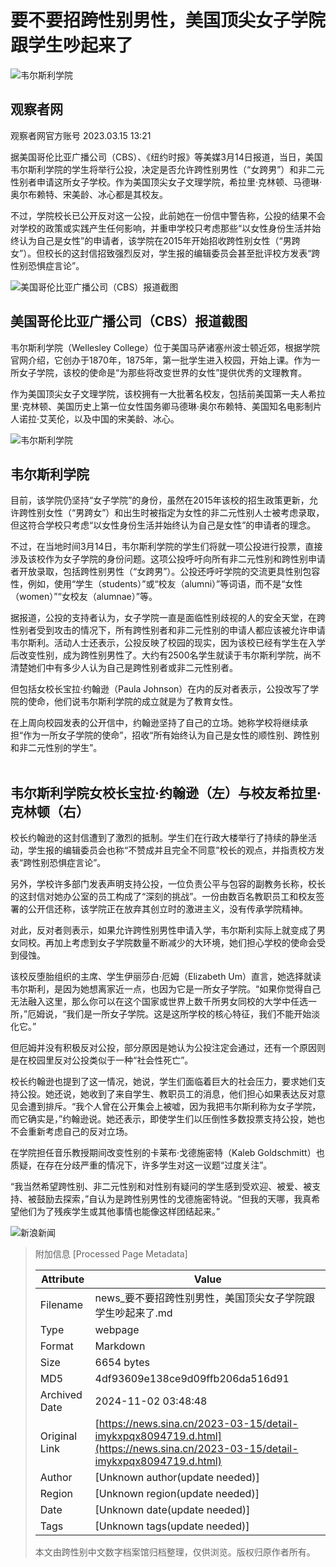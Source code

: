 # 要不要招跨性别男性，美国顶尖女子学院跟学生吵起来了

![韦尔斯利学院](//n.sinaimg.cn/sinakd10200/360/w180h180/20221208/efc8-204e9ae748fd985652297c80f26736d5.jpg)

## 观察者网

观察者网官方账号 2023.03.15 13:21

据美国哥伦比亚广播公司（CBS）、《纽约时报》等美媒3月14日报道，当日，美国韦尔斯利学院的学生将举行公投，决定是否允许跨性别男性（“女跨男”）和非二元性别者申请这所女子学校。作为美国顶尖女子文理学院，希拉里·克林顿、马德琳·奥尔布赖特、宋美龄、冰心都是其校友。

不过，学院校长已公开反对这一公投，此前她在一份信中警告称，公投的结果不会对学校的政策或实践产生任何影响，并重申学校只考虑那些“以女性身份生活并始终认为自己是女性”的申请者，该学院在2015年开始招收跨性别女性（“男跨女”）。但校长的这封信招致强烈反对，学生报的编辑委员会甚至批评校方发表“跨性别恐惧症言论”。

![美国哥伦比亚广播公司（CBS）报道截图](//k.sinaimg.cn/n/spider20230315/561/w1022h339/20230315/ec0b-7defada1d3b707f5cc6b6d461ec7b50c.png/w700d1q75cms.jpg?by=cms_fixed_width)

## 美国哥伦比亚广播公司（CBS）报道截图

韦尔斯利学院（Wellesley College）位于美国马萨诸塞州波士顿近郊，根据学院官网介绍，它创办于1870年，1875年，第一批学生进入校园，开始上课。作为一所女子学院，该校的使命是“为那些将改变世界的女性”提供优秀的文理教育。

作为美国顶尖女子文理学院，该校拥有一大批著名校友，包括前美国第一夫人希拉里·克林顿、美国历史上第一位女性国务卿马德琳·奥尔布赖特、美国知名电影制片人诺拉·艾芙伦，以及中国的宋美龄、冰心。

![韦尔斯利学院](//k.sinaimg.cn/n/spider20230315/383/w2048h1535/20230315/1791-1e7b19dc0a24f5926ab3b408c01741a7.jpg/w700d1q75cms.jpg?by=cms_fixed_width)

## 韦尔斯利学院

目前，该学院仍坚持“女子学院”的身份，虽然在2015年该校的招生政策更新，允许跨性别女性（“男跨女”）和出生时被指定为女性的非二元性别人士被考虑录取，但这符合学校只考虑“以女性身份生活并始终认为自己是女性”的申请者的理念。

不过，在当地时间3月14日，韦尔斯利学院的学生们将就一项公投进行投票，直接涉及该校作为女子学院的身份问题。这项公投呼吁向所有非二元性别和跨性别申请者开放录取，包括跨性别男性（“女跨男”）。公投还呼吁学院的交流更具性别包容性，例如，使用“学生（students）”或“校友（alumni）”等词语，而不是“女性（women）”“女校友（alumnae）”等。

据报道，公投的支持者认为，女子学院一直是面临性别歧视的人的安全天堂，在跨性别者受到攻击的情况下，所有跨性别者和非二元性别的申请人都应该被允许申请韦尔斯利。活动人士还表示，公投反映了校园的现实，因为该校已经有学生在入学后改变性别，成为跨性别男性了。大约有2500名学生就读于韦尔斯利学院，尚不清楚她们中有多少人认为自己是跨性别者或非二元性别者。

但包括女校长宝拉·约翰逊（Paula Johnson）在内的反对者表示，公投改写了学院的使命，他们说韦尔斯利学院的成立就是为了教育女性。

在上周向校园发表的公开信中，约翰逊坚持了自己的立场。她称学校将继续承担“作为一所女子学院的使命”，招收“所有始终认为自己是女性的顺性别、跨性别和非二元性别的学生”。

![韦尔斯利学院女校长宝拉·约翰逊（左）与校友希拉里·克林顿（右）](data:image/png;base64,iVBORw0KGgoAAAANSUhEUgAAAAQAAAADAQMAAACOOjyFAAAAA1BMVEUAAACnej3aAAAAAXRSTlMAQObYZgAAAApJREFUCNdjAAMAAAYAAegKKqQAAAAASUVORK5CYII=)

## 韦尔斯利学院女校长宝拉·约翰逊（左）与校友希拉里·克林顿（右）

校长约翰逊的这封信遭到了激烈的抵制。学生们在行政大楼举行了持续的静坐活动，学生报的编辑委员会也称“不赞成并且完全不同意”校长的观点，并指责校方发表“跨性别恐惧症言论”。

另外，学校许多部门发表声明支持公投，一位负责公平与包容的副教务长称，校长的这封信对她办公室的员工构成了“深刻的挑战”。一份由数百名教职员工和校友签署的公开信还称，该学院正在放弃其创立时的激进主义，没有传承学院精神。

对此，反对者则表示，如果允许跨性别男性申请入学，韦尔斯利实际上就变成了男女同校。再加上考虑到女子学院数量不断减少的大环境，她们担心学校的使命会受到侵蚀。

该校反堕胎组织的主席、学生伊丽莎白·厄姆（Elizabeth Um）直言，她选择就读韦尔斯利，是因为她想离家近一点，也因为它是一所女子学院。“如果你觉得自己无法融入这里，那么你可以在这个国家或世界上数千所男女同校的大学中任选一所，”厄姆说，“我们是一所女子学院。这是这所学校的核心特征，我们不能开始淡化它。”

但厄姆并没有积极反对公投，部分原因是她认为公投注定会通过，还有一个原因则是在校园里反对公投类似于一种“社会性死亡”。

校长约翰逊也提到了这一情况，她说，学生们面临着巨大的社会压力，要求她们支持公投。她还说，她收到了来自学生、教职员工的消息，他们担心如果表达反对意见会遭到排斥。“我个人曾在公开集会上被嘘，因为我把韦尔斯利称为女子学院，而它确实是，”约翰逊说。她还表示，即使学生们以压倒性多数投票支持公投，她也不会重新考虑自己的反对立场。

在学院担任音乐教授期间改变性别的卡莱布·戈德施密特（Kaleb Goldschmitt）也质疑，在存在分歧严重的情况下，许多学生对这一议题“过度关注”。

“我当然希望跨性别、非二元性别和对性别有疑问的学生感到受欢迎、被爱、被支持、被鼓励去探索，”自认为是跨性别男性的戈德施密特说。“但我的天哪，我真希望他们为了残疾学生或其他事情也能像这样团结起来。” 

![新浪新闻](https://n.sinaimg.cn/default/80905340/20200331/sinalogo.png)

> 附加信息 [Processed Page Metadata]
>
> | Attribute       | Value                                  |
> |-----------------|----------------------------------------|
> | Filename        | news_要不要招跨性别男性，美国顶尖女子学院跟学生吵起来了.md                             |
> | Type            | webpage                                 |
> | Format          | Markdown                               |
> | Size            | 6654 bytes                           |
> | MD5             | 4df93609e138ce9d09ffb206da516d91                                  |
> | Archived Date   | 2024-11-02 03:48:48                             |
> | Original Link   | [https://news.sina.cn/2023-03-15/detail-imykxpqx8094719.d.html](https://news.sina.cn/2023-03-15/detail-imykxpqx8094719.d.html)                         |
> | Author          | [Unknown author(update needed)]                              |
> | Region          | [Unknown region(update needed)]                              |
> | Date            | [Unknown date(update needed)]                                 |
> | Tags            | [Unknown tags(update needed)]                                 |
>
> 本文由跨性别中文数字档案馆归档整理，仅供浏览。版权归原作者所有。
>